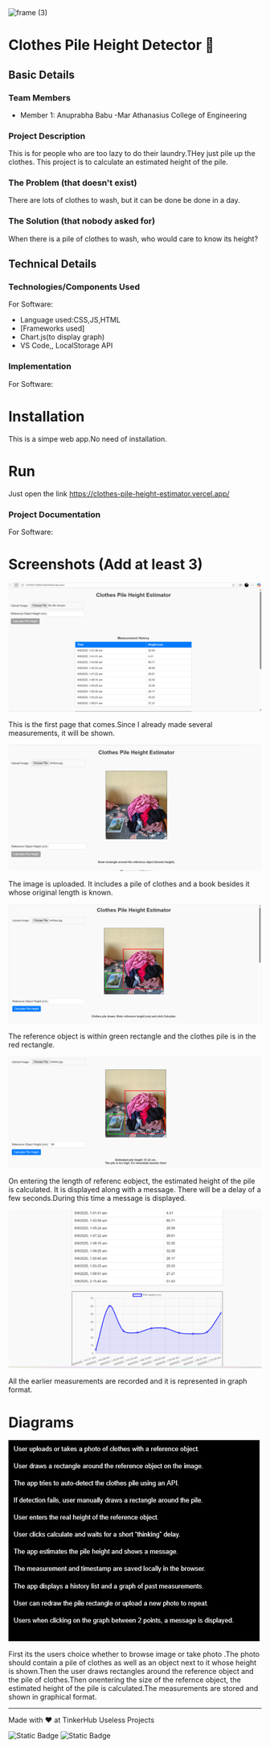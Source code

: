 <img width="3188" height="1202" alt="frame (3)" src="https://github.com/user-attachments/assets/517ad8e9-ad22-457d-9538-a9e62d137cd7" />


# Clothes Pile Height Detector 🎯


## Basic Details


### Team Members
- Member 1: Anuprabha Babu -Mar Athanasius College of Engineering


### Project Description
This is for people who are too lazy to do their laundry.THey just pile up the clothes. This project is to calculate an estimated height of the pile.

### The Problem (that doesn't exist)
There are lots of clothes to wash, but it can be done be done in a day.

### The Solution (that nobody asked for)
When there is a pile of clothes to wash, who would care to know its height?

## Technical Details
### Technologies/Components Used
For Software:
- Language used:CSS,JS,HTML
- [Frameworks used]
- Chart.js(to display graph)
- VS Code,, LocalStorage API

### Implementation
For Software:
# Installation
This is a simpe web app.No need of installation.

# Run
Just open the link https://clothes-pile-height-estimator.vercel.app/

### Project Documentation
For Software:

# Screenshots (Add at least 3)
![alt text](image.png)

This is the first page that comes.Since I already made several measurements, it will be shown.

![alt text](image-1.png)

The image is uploaded. It includes a pile of clothes and a book besides it whose original length is known. 


![alt text](image-2.png)

The reference object is within green rectangle and the clothes pile is in the red rectangle.

![alt text](image-3.png)

On entering the length of referenc eobject, the estimated height of the pile is calculated. It is displayed along with a message. There will be a delay of a few seconds.During this time a message is displayed.

![alt text](image-4.png)

All the earlier measurements are recorded and it is represented in graph format.

# Diagrams
![alt text](workflow.png)

First its the users choice whether to browse image or take photo .The photo should contain a pile of clothes as well as an object next to it whose height is shown.Then the user draws rectangles around the reference object and the pile of clothes.Then onentering the size of the refernce object, the estimated height of the pile is calculated.The measurements are stored and shown in graphical format.

---
Made with ❤️ at TinkerHub Useless Projects 

![Static Badge](https://img.shields.io/badge/TinkerHub-24?color=%23000000&link=https%3A%2F%2Fwww.tinkerhub.org%2F)
![Static Badge](https://img.shields.io/badge/UselessProjects--25-25?link=https%3A%2F%2Fwww.tinkerhub.org%2Fevents%2FQ2Q1TQKX6Q%2FUseless%2520Projects)




